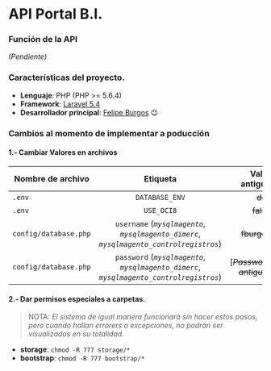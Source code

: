 # API Portal B.I.

### Función de la API
_(Pendiente)_

### Características del proyecto.

+ **Lenguaje**: PHP (PHP >= 5.6.4) 
+ **Framework**: [Laravel 5.4](https://laravel.com/docs/5.4)
+ **Desarrollador principal**: [Felipe Burgos](mailto:fburgos@dimerclabs.com) 😉

### Cambios al momento de implementar a poducción
#### 1.- Cambiar Valores en archivos
| Nombre de archivo     | Etiqueta            | Valor antiguo | Valor nuevo | 
| ------------          |:-------------------:| ----------:   | ----------: |
| `.env`                | `DATABASE_ENV`      | ~~dev~~       | **prod**    |
| `.env`                | `USE_OCI8`          | ~~false~~     | **true**    |
| `config/database.php` | `username` (_`mysqlmagento`_, _`mysqlmagento_dimerc`_, _`mysqlmagento_controlregistros`_) | ~~fburgos~~ | **dimerc_api** |
| `config/database.php` | `password` (_`mysqlmagento`_, _`mysqlmagento_dimerc`_, _`mysqlmagento_controlregistros`_)</small> | [~~_Password antigua_~~] | [**_Password nueva_**] |


#### 2.- Dar permisos especiales a carpetas.
> NOTA: _El sistema de igual manera funcionará sin hacer estos pasos, pero cuando hallan errorers o excepciones, no podrán ser visualizadas en su totalidad._

+ **storage**: `chmod -R 777 storage/*`
+ **bootstrap**: `chmod -R 777 bootstrap/*`
